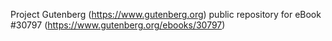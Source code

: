 Project Gutenberg (https://www.gutenberg.org) public repository for eBook #30797 (https://www.gutenberg.org/ebooks/30797)
